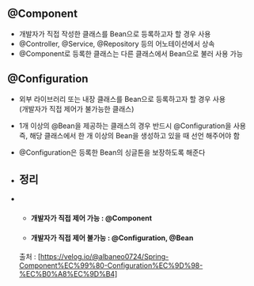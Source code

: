 ## @Component
- 개발자가 직접 작성한 클래스를 Bean으로 등록하고자 할 경우 사용
- @Controller, @Service, @Repository 등의 어노테이션에서 상속
- @Component로 등록한 클래스는 다른 클래스에서 Bean으로 불러 사용 가능

## @Configuration
- 외부 라이브러리 또는 내장 클래스를 Bean으로 등록하고자 할 경우 사용<br/>(개발자가 직접 제어가 불가능한 클래스)
- 1개 이상의 @Bean을 제공하는 클래스의 경우 반드시 @Configuration을 사용<br/>즉, 해당 클래스에서 한 개 이상의 Bean을 생성하고 있을 때 선언 해주어야 함
- @Configuration은 등록한 Bean의 싱글톤을 보장하도록 해준다

- ## 정리
- - #### 개발자가 직접 제어 가능 : @Component
  - #### 개발자가 직접 제어 불가능 : @Configuration, @Bean
 

  출처 : [https://velog.io/@albaneo0724/Spring-Component%EC%99%80-Configuration%EC%9D%98-%EC%B0%A8%EC%9D%B4]
